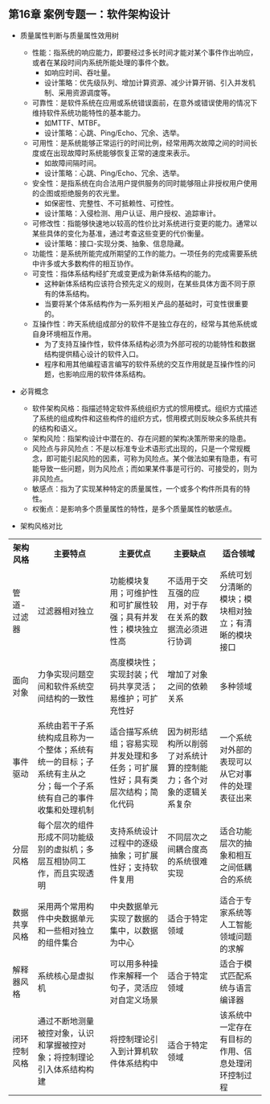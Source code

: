 ## 第16章 案例专题一：软件架构设计
- 质量属性判断与质量属性效用树
	- 性能：指系统的响应能力，即要经过多长时间才能对某个事件作出响应，或者在某段时间内系统所能处理的事件个数。
		- 如响应时间、吞吐量。
		- 设计策略：优先级队列、增加计算资源、减少计算开销、引入并发机制、采用资源调度等。
	- 可靠性：是软件系统在应用或系统错误面前，在意外或错误使用的情况下维持软件系统功能特性的基本能力。
		- 如MTTF、MTBF。
		- 设计策略：心跳、Ping/Echo、冗余、选举。
	- 可用性：是系统能够正常运行的时间比例，经常用两次故障之间的时间长度或在出现故障时系统能够恢复正常的速度来表示。
		- 如故障间隔时间。
		- 设计策略：心跳、Ping/Echo、冗余、选举。
	- 安全性：是指系统在向合法用户提供服务的同时能够阻止非授权用户使用的企图或拒绝服务的农光里。
		- 如保密性、完整性、不可抵赖性、可控性。
		- 设计策略：入侵检测、用户认证、用户授权、追踪审计。
	- 可修改性：指能够快速地以较高的性价比对系统进行变更的能力。通常以某些具体的变化为基准，通过考查这些变更的代价衡量。
		- 设计策略：接口-实现分类、抽象、信息隐藏。
	- 功能性：是系统所能完成所期望的工作的能力。一项任务的完成需要系统中许多或大多数构件的相互协作。
	- 可变性：指体系结构经扩充或变更成为新体系结构的能力。
		- 这种新体系结构应该符合预先定义的规则，在某些具体方面不同于原有的体系结构。
		- 当要将某个体系结构作为一系列相关产品的基础时，可变性很重要的。
	- 互操作性：昨天系统组成部分的软件不是独立存在的，经常与其他系统或自身环境相互作用。
		- 为了支持互操作性，软件体系结构必须为外部可视的功能特性和数据结构提供精心设计的软件入口。
		- 程序和用其他编程语言编写的软件系统的交互作用就是互操作性的问题，也影响应用的软件体系结构。
- 必背概念
	- 软件架构风格：指描述特定软件系统组织方式的惯用模式。组织方式描述了系统的组成构件和这些构件的组织方式，惯用模式则反映众多系统共有的结构和语义。
	- 架构风险：指架构设计中潜在的、存在问题的架构决策所带来的隐患。
	- 风险点与非风险点：不是以标准专业术语形式出现的，只是一个常规概念，即可能引起风险的因素，可称为风险点。某个做法如果有隐患，有可能导致一些问题，则为风险点；而如果某件事是可行的、可接受的，则为非风险点。
	- 敏感点：指为了实现某种特定的质量属性，一个或多个构件所具有的特性。
	- 权衡点：是影响多个质量属性的特性，是多个质量属性的敏感点。


- 架构风格对比
<table>
	<tr>
		<th>架构风格</th>
		<th>主要特点</th>
		<th>主要优点</th>
		<th>主要缺点</th>
		<th>适合领域</th>
	</tr>
	<tr>
		<td>管道-过滤器</td>
		<td>过滤器相对独立</td>
		<td>功能模块复用；可维护性和可扩展性较强；具有并发性；模块独立性高</td>
		<td>不适用于交互强的应用，对于存在关系的数据流必须进行协调</td>
		<td>系统可划分清晰的模块；模块相对独立；有清晰的模块接口</td>
	</tr>
	<tr>
		<td>面向对象</td>
		<td>力争实现问题空间和软件系统空间结构的一致性</td>
		<td>高度模块性；实现封装；代码共享灵活；易维护；可扩充性好</td>
		<td>增加了对象之间的依赖关系</td>
		<td>多种领域</td>
	</tr>
	<tr>
		<td>事件驱动</td>
		<td>系统由若干子系统构成且称为一个整体；系统有统一的目标；子系统有主从之分；每一个子系统有自己的事件收集和处理机制</td>
		<td>适合描写系统组；容易实现并发处理和多任务；可扩展性好；具有类层次结构；简化代码</td>
		<td>因为树形结构所以削弱了对系统计算的控制能力；各个对象的逻辑关系复杂</td>
		<td>一个系统对外部的表现可以从它对事件的处理表征出来</td>
	</tr>
	<tr>
		<td>分层风格</td>
		<td>每个层次的组件形成不同功能级别的虚拟机；多层互相协同工作，而且实现透明</td>
		<td>支持系统设计过程中的逐级抽象；可扩展性好；支持软件复用</td>
		<td>不同层次之间耦合度高的系统很难实现</td>
		<td>适合功能层次的抽象和相互之间低耦合的系统</td>
	</tr>
	<tr>
		<td>数据共享风格</td>
		<td>采用两个常用构件中央数据单元和一些相对独立的组件集合</td>
		<td>中央数据单元实现了数据的集中，以数据为中心</td>
		<td>适合于特定领域</td>
		<td>适合于专家系统等人工智能领域问题的求解</td>
	</tr>
	<tr>
		<td>解释器风格</td>
		<td>系统核心是虚拟机</td>
		<td>可以用多种操作来解释一个句子，灵活应对自定义场景</td>
		<td>适合于特定领域</td>
		<td>适合于模式匹配系统与语言编译器</td>
	</tr>
	<tr>
		<td>闭环控制风格</td>
		<td>通过不断地测量被控对象，认识和掌握被控对象；将控制理论引入体系结构构建</td>
		<td>将控制理论引入到计算机软件体系结构中</td>
		<td>适合于特定领域</td>
		<td>该系统中一定存在有目标的作用、信息处理闭环控制过程</td>
	</tr>
</table>